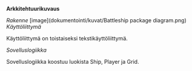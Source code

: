 **Arkkitehtuurikuvaus**

*Rakenne*
[image](dokumentointi/kuvat/Battleship package diagram.png)
*Käyttöliittymä*

Käyttöliittymä on toistaiseksi tekstikäyttöliittymä.

*Sovelluslogiikka*
 
Sovelluslogiikka koostuu luokista Ship, Player ja Grid.
